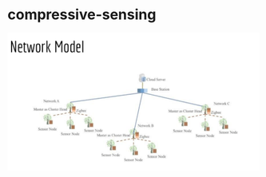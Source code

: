 # compressive-sensing
![alt Network model](https://github.com/mandeepmourya007/compressive-sensing/blob/main/document/network%20model.png) 
